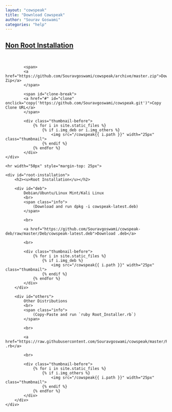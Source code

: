 ```yaml
---
layout: "cowspeak"
title: "Download Cowspeak"
author: "Sourav Goswami"
categories: "help"
---
```


<div id="installation">
	<div id="non-root-installation">
		<h2><u>Non Root Installation</u></h2>
			<br>

			<span>
			<a href="https://github.com/Souravgoswami/cowspeak/archive/master.zip">Download Zip</a>
			</span>

			<span id="clone-break">
			<a href="#" id="clone" onclick="copy('https://github.com/Souravgoswami/cowspeak.git')">Copy Clone URL</a>
			</span>

			<div class="thumbnail-before">
				{% for i in site.static_files %}
					{% if i.img_deb or i.img_others %}
						<img src="/cowspeak{{ i.path }}" width="25px" class="thumbnail">
					{% endif %}
				{% endfor %}
			</div>
	</div>

	<hr width="50px" style="margin-top: 25px">

	<div id="root-installation">
		<h2><u>Root Installation</u></h2>

		<div id="deb">
			Debian/Ubuntu/Linux Mint/Kali Linux
			<br>
			<span class="info">
				(Download and run dpkg -i cowspeak-latest.deb)
			</span>

			<br>

			<a href="https://github.com/Souravgoswami/cowspeak-deb/raw/master/Deb/cowspeak-latest.deb">Download .deb</a>

			<br>

			<div class="thumbnail-before">
				{% for i in site.static_files %}
					{% if i.img_deb %}
						<img src="/cowspeak{{ i.path }}" width="25px" class="thumbnail">
					{% endif %}
				{% endfor %}
			</div>
		</div>

		<div id="others">
			Other Distributions
			<br>
			<span class="info">
				(Copy-Paste and run `ruby Root_Installer.rb`)
			</span>

			<br>

			<a href="https://raw.githubusercontent.com/Souravgoswami/cowspeak/master/Root_Installer.rb">Download .rb</a>

			<br>

			<div class="thumbnail-before">
				{% for i in site.static_files %}
					{% if i.img_others %}
						<img src="/cowspeak{{ i.path }}" width="25px" class="thumbnail">
					{% endif %}
				{% endfor %}
			</div>
		</div>
	</div>
</div>
